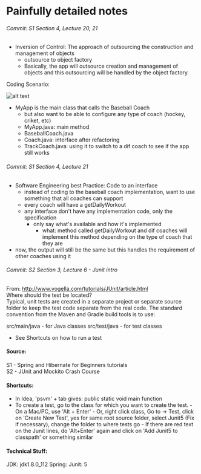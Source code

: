 
# Painfully detailed notes 
###### Commit: S1 Section 4, Lecture 20, 21
- Inversion of Control: The approach of outsourcing the construction and management of objects  
    - outsource to object factory
    - Basically, the app will outsource creation and management of objects and this outsourcing will be handled by the object factory. 
   
 Coding Scenario:
 
![alt text](https://github.com/whereismybaymax/AAFCjavaJunitLearning/blob/master/Notes/Images/2018-01-31%2016_24_05-Spring%20%26%20Hibernate%20for%20Beginners%20_%20Udemy.png)
- MyApp is the main class that calls the Baseball Coach
    - but also want to be able to configure any type of coach (hockey, criket, etc)
    - MyApp.java: main method
    - BaseballCoach.java
    - Coach.java: interface after refactoring
    - TrackCoach.java: using it to switch to a dif coach to see if the app still works

###### Commit: S1 Section 4, Lecture 21
- Software Engineering best Practice: Code to an interface
    - instead of coding to the baseball coach implementation, want to use something that all coaches can support
    - every coach will have a getDailyWorkout
    - any interface don't have any implementation code, only the specification 
        - only say what's available and how it's implemented
            - what: method called getDailyWorkout and dif coaches will implement this method depending on the type of coach that they are
- now, the output will still be the same but this handles the requirement of other coaches using it

###### Commit: S2 Section 3, Lecture 6 - Junit intro
From: http://www.vogella.com/tutorials/JUnit/article.html  
Where should the test be located?  
Typical, unit tests are created in a separate project or separate source folder to keep the test code separate from the real code. The standard convention from the Maven and Gradle build tools is to use:

src/main/java - for Java classes
src/test/java - for test classes
- See Shortcuts on how to run a test



#### Source: 
S1 - Spring and Hibernate for Beginners tutorials  
S2 - JUnit and Mockito Crash Course

#### Shortcuts:
- In Idea, 'psvm' + tab gives: public static void main function
- To create a test, go to the class for which you want to create the test. 
          - On a Mac/PC, use 'Alt + Enter'
          - Or, right click class, Go to -> Test, click on 'Create New Test', yes for same root source folder, select Junit5 (Fix if necessary), change the folder to where tests go
          - If there are red text on the Junit lines, do 'Alt+Enter' again and click on 'Add Junit5 to classpath' or something similar 

#### Technical Stuff:
JDK: jdk1.8.0_112
Spring: 
Junit: 5
